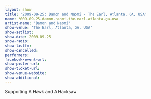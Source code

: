```yaml
---
layout: show
title: '2009-09-25: Damon and Naomi - The Earl, Atlanta, GA, USA'
name: 2009-09-25-damon-naomi-the-earl-atlanta-ga-usa
artist-name: 'Damon and Naomi'
show-venue: 'The Earl, Atlanta, GA, USA'
show-setlist: 
show-date: 2009-09-25
show-radio: 
show-lastfm: 
show-cancelled: 
performers: 
facebook-event-url: 
show-poster-url: 
show-ticket-url: 
show-venue-website: 
show-additional: 
---
```


Supporting A Hawk and A Hacksaw